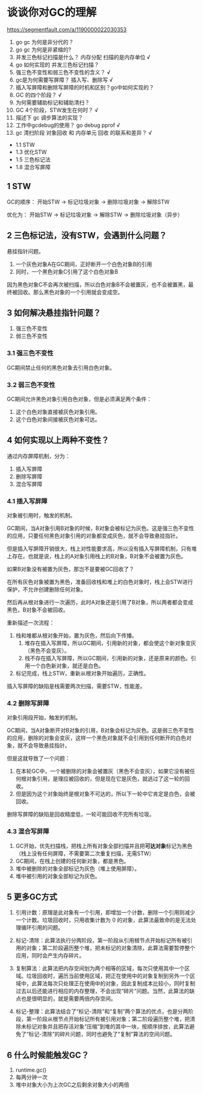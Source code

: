 # 谈谈你对GC的理解

https://segmentfault.com/a/1190000022030353

1. go gc 为何是非分代的？
2. go gc 为何是非紧缩的?
3. 并发三色标记扫描是什么？ 内存分配 扫描的是内存单位 √
4. go 如何实现的 并发三色标记扫描？ 
5. 强三色不变性和弱三色不变性的含义？ √
6. gc是为何需要写屏障？ 插入写、删除写 √
7. 插入写屏障和删除写屏障的时机和区别？go中如何实现的？
8. GC 的四个阶段？ √
9. 为何需要辅助标记和辅助清扫？ 
10. GC 4个阶段，STW发生在何时？ √
11. 描述下 gc 调步算法的实现？
12. 工作中gcdebug的使用？ go debug pprof √
13. gc 清扫阶段 对象回收 和 内存单元 回收 的联系和差异？ √

* 1.1 STW
* 1.3 优化STW
* 1.5 三色标记法
* 1.8 混合写屏障

## 1 STW

GC的顺序：
开始STW -> 标记垃圾对象 -> 删除垃圾对象 -> 解除STW

优化为：
开始STW -> 标记垃圾对象 -> 解除STW -> 删除垃圾对象（异步）

## 2 三色标记法，没有STW，会遇到什么问题？

悬挂指针问题。

1. 一个灰色对象A在GC期间，正好断开一个白色对象B的引用
2. 同时，一个黑色对象C引用了这个白色对象B

因为黑色对象C不会再次被扫描，所以白色对象B不会被置灰，也不会被置黑，最终被回收。那么黑色对象的一个引用就会变成空。

## 3 如何解决悬挂指针问题？

1. 强三色不变性
2. 弱三色不变性

### 3.1 强三色不变性

GC期间禁止任何的黑色对象去引用白色对象。

### 3.2 弱三色不变性

GC期间允许黑色对象引用白色对象，但是必须满足两个条件：
1. 这个白色对象直接被灰色对象引用。
2. 这个白色对象间接被灰色对象可达。

## 4 如何实现以上两种不变性？

通过内存屏障机制，分为：
1. 插入写屏障
2. 删除写屏障
3. 混合写屏障

### 4.1 插入写屏障

对象被引用时，触发的机制。

GC期间，当A对象引用B对象的时候，B对象会被标记为灰色。这是强三色不变性的应用，只要任何黑色对象引用的对象都变成灰色，就不会导致悬挂指针。

但是插入写屏障开销很大，栈上对性能要求高，所以没有插入写屏障机制，只有堆上存在。也就是说，栈上的A对象引用栈上的B对象，B对象不会被置为灰色。

如果B对象没有被置为灰色，那岂不是要被GC回收了？

在所有灰色对象被置为黑色，准备回收栈和堆上的白色对象时，栈上会STW进行保护，不允许创建删除任何对象。

然后再从根对象进行一次遍历，此时A对象还是引用了B对象，所以两者都会变成黑色，B对象不会被回收。

重新描述一次流程：

1. 栈和堆都从根对象开始，置为灰色，然后向下传播。
    1. 堆存在插入写屏障，所以GC期间，引用新的对象，都会使这个新对象变灰（黑色不会变灰）。
    2. 栈不存在插入写屏障，所以GC期间，引用新的对象，还是原来的颜色。引用一个白色新对象，就还是白色。
2. 标记完成，栈上STW，重新从根对象开始遍历，正确性。

插入写屏障的缺陷是栈需要两次扫描，需要STW，性能差。

### 4.2 删除写屏障

对象引用段开始，触发的机制。

GC期间，当A对象断开对B对象的引用，B对象会标记为灰色。这是弱三色不变性的应用，删除的对象会变灰，这样一个黑色对象就不会引用到任何断开的白色对象，就不会导致悬挂指针。

但是这就导致了一个问题：

1. 在本轮GC中，一个被删除的对象会被置灰（黑色不会变灰），如果它没有被任何根对象引用，是理应被回收的，但是现在它是灰色，就逃过了这一轮的回收。
2. 但是因为这个对象始终是根对象不可达的，所以下一轮中它肯定是白色，会被回收。

删除写屏障的缺陷是回收精度低，一轮可能回收不完所有垃圾。

### 4.3 混合写屏障

1. GC开始，优先扫描栈，把栈上所有对象全部扫描并且把**可达对象**标记为黑色（栈上没有任何屏障，不需要第二次重复扫描，无需STW）
2. GC期间，在栈上创建的任何新对象，都是黑色。
3. 堆中被删除的对象全部标记为灰色（堆上使用屏障）。
4. 堆中被引用的对象全部标记为灰色。

## 5 更多GC方式

1. 引用计数：原理是此对象有一个引用，即增加一个计数，删除一个引用则减少一个计数。垃圾回收时，只用收集计数为 0 的对象，此算法最致命的是无法处理循环引用的问题。

2. 标记-清除：此算法执行分两阶段，第一阶段从引用根节点开始标记所有被引用的对象；第二阶段遍历整个堆，把未标记的对象清除，此算法需要暂停整个应用，同时会产生内存碎片。

3. 复制算法：此算法把内存空间划为两个相等的区域，每次只使用其中一个区域。垃圾回收时，遍历当前使用区域，把正在使用中的对象复制到另外一个区域中，此算法每次只处理正在使用中的对象，因此复制成本比较小，同时复制过去以后还能进行相应的内存整理，不会出现“碎片”问题。当然，此算法的缺点也是很明显的，就是需要两倍内存空间。

4. 标记-整理：此算法结合了“标记-清除”和“复制”两个算法的优点，也是分两阶段，第一阶段从根节点开始标记所有被引用对象；第二阶段遍历整个堆，把清除未标记对象并且把存活对象“压缩”到堆的其中一块，按顺序排放，此算法避免了“标记-清除”的碎片问题，同时也避免了“复制”算法的空间问题。

## 6 什么时候能触发GC？

1. runtime.gc()
2. 每两分钟一次
3. 堆中对象大小为上次GC之后剩余对象大小的两倍